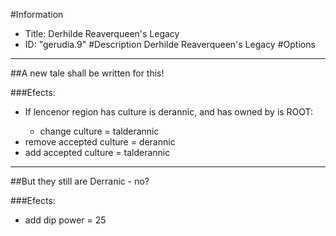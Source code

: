 #Information
 - Title: Derhilde Reaverqueen's Legacy
 - ID: "gerudia.9"
#Description
Derhilde Reaverqueen's Legacy
#Options

___
##A new tale shall be written for this!

###Efects:<ul><li>If lencenor region has culture is derannic, and  has owned by is ROOT:</li><ul><li>change culture = talderannic</li></ul><li>remove accepted culture = derannic</li><li>add accepted culture = talderannic</li></ul>

___
##But they still are Derranic - no?

###Efects:<ul><li>add dip power = 25</li></ul>
